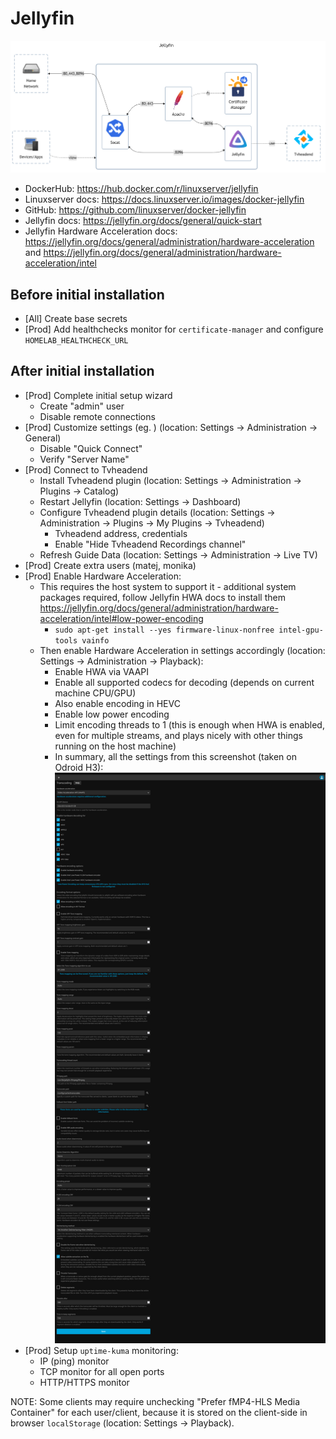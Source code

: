 # Jellyfin

![diagram](../../docs/diagrams/out/apps/jellyfin.png)

- DockerHub: <https://hub.docker.com/r/linuxserver/jellyfin>
- Linuxserver docs: <https://docs.linuxserver.io/images/docker-jellyfin>
- GitHub: <https://github.com/linuxserver/docker-jellyfin>
- Jellyfin docs: <https://jellyfin.org/docs/general/quick-start>
- Jellyfin Hardware Acceleration docs: <https://jellyfin.org/docs/general/administration/hardware-acceleration> and <https://jellyfin.org/docs/general/administration/hardware-acceleration/intel>

## Before initial installation

- \[All\] Create base secrets
- \[Prod\] Add healthchecks monitor for `certificate-manager` and configure `HOMELAB_HEALTHCHECK_URL`

## After initial installation

- \[Prod\] Complete initial setup wizard
    - Create "admin" user
    - Disable remote connections
- \[Prod\] Customize settings (eg. ) (location: Settings -> Administration -> General)
    - Disable "Quick Connect"
    - Verify "Server Name"
- \[Prod\] Connect to Tvheadend
    - Install Tvheadend plugin (location: Settings -> Administration -> Plugins -> Catalog)
    - Restart Jellyfin (location: Settings -> Dashboard)
    - Configure Tvheadend plugin details (location: Settings -> Administration -> Plugins -> My Plugins -> Tvheadend)
        - Tvheadend address, credentials
        - Enable "Hide Tvheadend Recordings channel"
    - Refresh Guide Data (location: Settings -> Administration -> Live TV)
- \[Prod\] Create extra users (matej, monika)
- \[Prod\] Enable Hardware Acceleration:
    - This requires the host system to support it - additional system packages required, follow Jellyfin HWA docs to install them <https://jellyfin.org/docs/general/administration/hardware-acceleration/intel#low-power-encoding>
        - `sudo apt-get install --yes firmware-linux-nonfree intel-gpu-tools vainfo`
    - Then enable Hardware Acceleration in settings accordingly (location: Settings -> Administration -> Playback):
        - Enable HWA via VAAPI
        - Enable all supported codecs for decoding (depends on current machine CPU/GPU)
        - Also enable encoding in HEVC
        - Enable low power encoding
        - Limit encoding threads to 1 (this is enough when HWA is enabled, even for multiple streams, and plays nicely with other things running on the host machine)
        - In summary, all the settings from this screenshot (taken on Odroid H3): ![Playback settings](./Playback%20settings.png)
- \[Prod\] Setup `uptime-kuma` monitoring:
    - IP (ping) monitor
    - TCP monitor for all open ports
    - HTTP/HTTPS monitor

NOTE: Some clients may require unchecking "Prefer fMP4-HLS Media Container" for each user/client,
because it is stored on the client-side in browser `localStorage` (location: Settings -> Playback).
